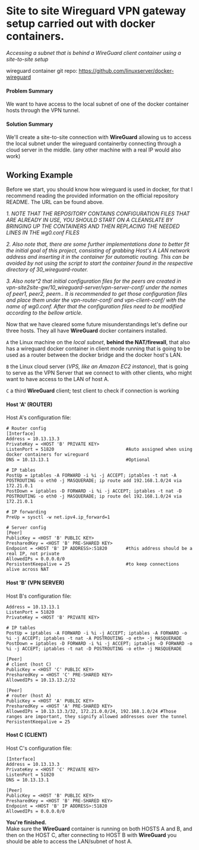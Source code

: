 # Site to site Wireguard VPN gateway setup carried out with docker containers.

*Accessing a subnet that is behind a WireGuard client container using a site-to-site setup*

wireguard container git repo: https://github.com/linuxserver/docker-wireguard

#### Problem Summary

We want to have access to the local subnet of one of the docker container hosts through the VPN tunnel.

#### Solution Summary

We'll create a site-to-site connection with **WireGuard** allowing us to access the local subnet under the wireguard containerby connecting through a cloud server in the middle. (any other machine with a real IP would also work)

## Working Example

Before we start, you should know how wireguard is used in docker, for that I recommend reading the provided information on the official repository README. The URL can be found above.

*1. NOTE THAT THE REPOSITORY CONTAINS CONFIGURATION FILES THAT ARE ALREADY IN USE, YOU SHOULD START ON A CLEANSLATE BY BRINGING UP THE CONTAINERS AND THEN REPLACING THE NEEDED LINES IN THE wg0.conf FILES*

*2. Also note that, there are some further implementations done to better fit the initial goal of this project, consisting of grabbing Host's A LAN network address and inserting it in the container for automatic routing. This can be avoided by not using the script to start the container found in the respective directory of 30_wireguard-router.*

*3. Also note^2 that initial configuration files for the peers are created in vpn-site2site-gw/10_wireguard-server/vpn-server-conf/ under the names of peer1, peer2, peern.. It is recommended to get those configuration files and place them under the vpn-router-conf/ and vpn-client-conf/ with the name of wg0.conf. After that the configuration files need to be modified according to the bellow article.*


Now that we have cleared some future misunderstandings let's define our three hosts.  They all have **WireGuard** docker containers installed.

```A```  the Linux machine on the *local subnet*, **behind the NAT/firewall**, that also has a wireguard docker container in client mode running that is going to be used as a router between the docker bridge and the docker host's LAN. 

```B```  the Linux cloud server (*VPS, like an Amazon EC2 instance*), that is going to serve as the VPN Server that we connect to with other clients, who might want to have access to the LAN of host A.

```C```  a third **WireGuard** client; test client to check if connection is working

#### Host 'A' (ROUTER)

Host A's configuration file:

```
# Router config
[Interface]
Address = 10.13.13.3
PrivateKey = <HOST 'B' PRIVATE KEY>
ListenPort = 51820                           #Auto assigned when using docker containers for wireguard
DNS = 10.13.13.1                             #Optional

# IP tables
PostUp = iptables -A FORWARD -i %i -j ACCEPT; iptables -t nat -A POSTROUTING -o eth0 -j MASQUERADE; ip route add 192.168.1.0/24 via 172.21.0.1
PostDown = iptables -D FORWARD -i %i -j ACCEPT; iptables -t nat -D POSTROUTING -o eth0 -j MASQUERADE; ip route del 192.168.1.0/24 via 172.21.0.1

# IP forwarding
PreUp = sysctl -w net.ipv4.ip_forward=1

# Server config
[Peer]
PublicKey = <HOST 'B' PUBLIC KEY>
PresharedKey = <HOST 'B' PRE-SHARED KEY>
Endpoint = <HOST 'B' IP ADDRESS>:51820       #this address should be a real IP, not private
AllowedIPs = 0.0.0.0/0
PersistentKeepalive = 25                     #to keep connections alive across NAT
```

#### Host 'B' (VPN SERVER)

Host B's configuration file:

```[Interface]
Address = 10.13.13.1
ListenPort = 51820
PrivateKey = <HOST 'B' PRIVATE KEY>

# IP tables
PostUp = iptables -A FORWARD -i %i -j ACCEPT; iptables -A FORWARD -o %i -j ACCEPT; iptables -t nat -A POSTROUTING -o eth+ -j MASQUERADE
PostDown = iptables -D FORWARD -i %i -j ACCEPT; iptables -D FORWARD -o %i -j ACCEPT; iptables -t nat -D POSTROUTING -o eth+ -j MASQUERADE

[Peer]
# client (host C)
PublicKey = <HOST 'C' PUBLIC KEY>
PresharedKey = <HOST 'C' PRE-SHARED KEY>
AllowedIPs = 10.13.13.2/32

[Peer]
# router (host A)
PublicKey = <HOST 'A' PUBLIC KEY>
PresharedKey = <HOST 'A' PRE-SHARED KEY>
AllowedIPs = 10.13.13.3/32, 172.21.0.0/24, 192.168.1.0/24 #Those ranges are important, they signify allowed addresses over the tunnel
PersistentKeepalive = 25
```
#### Host C (CLIENT)

Host C's configuration file:

```
[Interface]
Address = 10.13.13.3
PrivateKey = <HOST 'C' PRIVATE KEY>
ListenPort = 51820
DNS = 10.13.13.1

[Peer]
PublicKey = <HOST 'B' PUBLIC KEY>
PresharedKey = <HOST 'B' PRE-SHARED KEY>
Endpoint = <HOST 'B' IP ADDRESS>:51820
AllowedIPs = 0.0.0.0/0
```

**You're finished.**  
Make sure the **WireGuard** container is running on both HOSTS A and B, and then on the  HOST C, after connecting to HOST B with **WireGuard** you should be able to access the LAN/subnet of host A.


